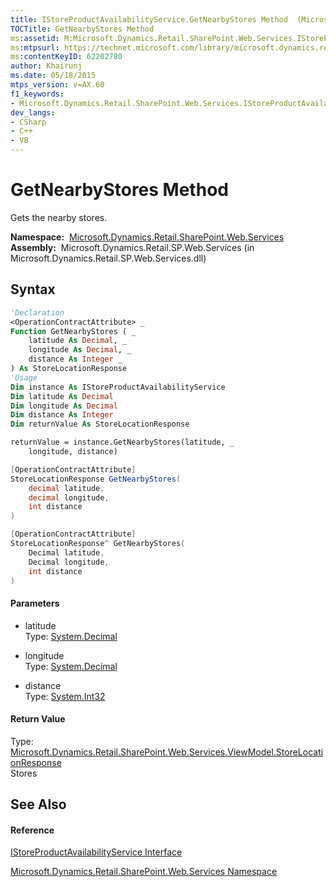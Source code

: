 ```yaml
---
title: IStoreProductAvailabilityService.GetNearbyStores Method  (Microsoft.Dynamics.Retail.SharePoint.Web.Services)
TOCTitle: GetNearbyStores Method
ms:assetid: M:Microsoft.Dynamics.Retail.SharePoint.Web.Services.IStoreProductAvailabilityService.GetNearbyStores(System.Decimal,System.Decimal,System.Int32)
ms:mtpsurl: https://technet.microsoft.com/library/microsoft.dynamics.retail.sharepoint.web.services.istoreproductavailabilityservice.getnearbystores(v=AX.60)
ms:contentKeyID: 62202780
author: Khairunj
ms.date: 05/18/2015
mtps_version: v=AX.60
f1_keywords:
- Microsoft.Dynamics.Retail.SharePoint.Web.Services.IStoreProductAvailabilityService.GetNearbyStores
dev_langs:
- CSharp
- C++
- VB
---
```


# GetNearbyStores Method

Gets the nearby stores.

**Namespace:**  [Microsoft.Dynamics.Retail.SharePoint.Web.Services](microsoft-dynamics-retail-sharepoint-web-services-namespace.md)  
**Assembly:**  Microsoft.Dynamics.Retail.SP.Web.Services (in Microsoft.Dynamics.Retail.SP.Web.Services.dll)

## Syntax

``` vb
'Declaration
<OperationContractAttribute> _
Function GetNearbyStores ( _
    latitude As Decimal, _
    longitude As Decimal, _
    distance As Integer _
) As StoreLocationResponse
'Usage
Dim instance As IStoreProductAvailabilityService
Dim latitude As Decimal
Dim longitude As Decimal
Dim distance As Integer
Dim returnValue As StoreLocationResponse

returnValue = instance.GetNearbyStores(latitude, _
    longitude, distance)
```

``` csharp
[OperationContractAttribute]
StoreLocationResponse GetNearbyStores(
    decimal latitude,
    decimal longitude,
    int distance
)
```

``` c++
[OperationContractAttribute]
StoreLocationResponse^ GetNearbyStores(
    Decimal latitude, 
    Decimal longitude, 
    int distance
)
```

#### Parameters

  - latitude  
    Type: [System.Decimal](https://technet.microsoft.com/library/1k2e8atx\(v=ax.60\))  

<!-- end list -->

  - longitude  
    Type: [System.Decimal](https://technet.microsoft.com/library/1k2e8atx\(v=ax.60\))  

<!-- end list -->

  - distance  
    Type: [System.Int32](https://technet.microsoft.com/library/td2s409d\(v=ax.60\))  

#### Return Value

Type: [Microsoft.Dynamics.Retail.SharePoint.Web.Services.ViewModel.StoreLocationResponse](storelocationresponse-class-microsoft-dynamics-retail-sharepoint-web-services-viewmodel.md)  
Stores  

## See Also

#### Reference

[IStoreProductAvailabilityService Interface](istoreproductavailabilityservice-interface-microsoft-dynamics-retail-sharepoint-web-services.md)

[Microsoft.Dynamics.Retail.SharePoint.Web.Services Namespace](microsoft-dynamics-retail-sharepoint-web-services-namespace.md)

